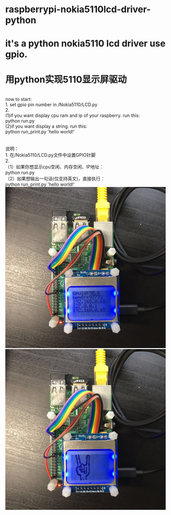 # raspberrypi-nokia5110lcd-driver-python
# it's a python nokia5110 lcd driver use gpio.
# 用python实现5110显示屏驱动
<br/>
now to start:<br/>
1. set gpio pin number in /Nokia5110/LCD.py <br/>
2. <br/>
  (1)if you want display cpu ram and ip of your raspberry. run this:<br/>
     python run.py<br/>
  (2)if you want display a string. run this:<br/>
     python run_print.py 'hello world!'<br/>
<br/>
<br/>
说明：<br/>
1.  在/Nokia5110/LCD.py文件中设置GPIO针脚<br/>
2. <br/>
    （1）如果你想显示cpu空闲、内存空闲、IP地址：<br/>
        python run.py<br/>
    （2）如果想输出一句话(仅支持英文)，直接执行：<br/>
        python run_print.py 'hello world!'<br/>
 
<img src="https://raw.githubusercontent.com/KevinKeWang/raspberrypi-nokia5110lcd-driver-python/master/IMG1.jpeg" alt="IMG1.jpeg">

<img src="https://raw.githubusercontent.com/KevinKeWang/raspberrypi-nokia5110lcd-driver-python/master/IMG2.jpeg" alt="IMG2.jpeg">
